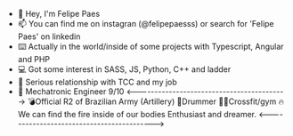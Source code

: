 - 🤘  Hey, I'm Felipe Paes
- 📫 You can find me on instagran (@felipepaesss) or search for 'Felipe Paes' on linkedin
- ⌨️ Actually in the world/inside of some projects with Typescript, Angular and PHP
- 💻 Got some interest in SASS, JS, Python, C++ and ladder
- 💞️ Serious relationship with TCC and my job
- 🦾 Mechatronic Engineer 9/10
<------------------------------------------>
💣Official R2 of Brazilian Army (Artillery)
🥁Drummer
🏋🏽Crossfit/gym
🔥We can find the fire inside of our bodies
Enthusiast and dreamer.
<------------------------------------------>
